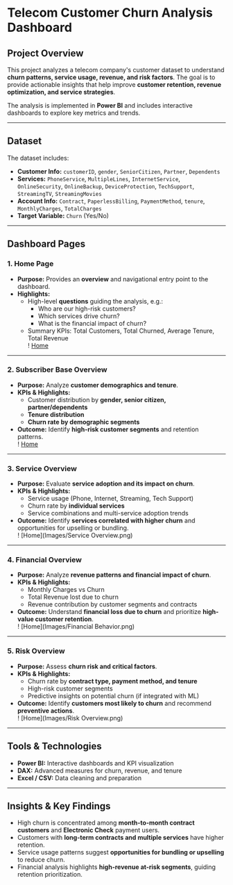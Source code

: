 # Telecom Customer Churn Analysis Dashboard

## Project Overview
This project analyzes a telecom company's customer dataset to understand **churn patterns, service usage, revenue, and risk factors**. The goal is to provide actionable insights that help improve **customer retention, revenue optimization, and service strategies**.

The analysis is implemented in **Power BI** and includes interactive dashboards to explore key metrics and trends.

---

## Dataset
The dataset includes:

- **Customer Info:** `customerID`, `gender`, `SeniorCitizen`, `Partner`, `Dependents`  
- **Services:** `PhoneService`, `MultipleLines`, `InternetService`, `OnlineSecurity`, `OnlineBackup`, `DeviceProtection`, `TechSupport`, `StreamingTV`, `StreamingMovies`  
- **Account Info:** `Contract`, `PaperlessBilling`, `PaymentMethod`, `tenure`, `MonthlyCharges`, `TotalCharges`  
- **Target Variable:** `Churn` (Yes/No)  

---

## Dashboard Pages

### 1. Home Page
- **Purpose:** Provides an **overview** and navigational entry point to the dashboard.  
- **Highlights:**  
  - High-level **questions** guiding the analysis, e.g.:  
    - Who are our high-risk customers?  
    - Which services drive churn?  
    - What is the financial impact of churn?  
  - Summary KPIs: Total Customers, Total Churned, Average Tenure, Total Revenue  
 !  [Home](Images/Home.png)
---

### 2. Subscriber Base Overview
- **Purpose:** Analyze **customer demographics and tenure**.  
- **KPIs & Highlights:**  
  - Customer distribution by **gender, senior citizen, partner/dependents**  
  - **Tenure distribution**  
  - **Churn rate by demographic segments**  
- **Outcome:** Identify **high-risk customer segments** and retention patterns.  
!  [Home](Images/SubscriberBaseOverview.png)
---

### 3. Service Overview
- **Purpose:** Evaluate **service adoption and its impact on churn**.  
- **KPIs & Highlights:**  
  - Service usage (Phone, Internet, Streaming, Tech Support)  
  - Churn rate by **individual services**  
  - Service combinations and multi-service adoption trends  
- **Outcome:** Identify **services correlated with higher churn** and opportunities for upselling or bundling.  
!  [Home](Images/Service Overview.png)
---

### 4. Financial Overview
- **Purpose:** Analyze **revenue patterns and financial impact of churn**.  
- **KPIs & Highlights:**  
  - Monthly Charges vs Churn  
  - Total Revenue lost due to churn  
  - Revenue contribution by customer segments and contracts  
- **Outcome:** Understand **financial loss due to churn** and prioritize **high-value customer retention**.  
  !  [Home](Images/Financial Behavior.png)
---

### 5. Risk Overview
- **Purpose:** Assess **churn risk and critical factors**.  
- **KPIs & Highlights:**  
  - Churn rate by **contract type, payment method, and tenure**  
  - High-risk customer segments  
  - Predictive insights on potential churn (if integrated with ML)  
- **Outcome:** Identify **customers most likely to churn** and recommend **preventive actions**.  
!  [Home](Images/Risk Overview.png)
---

## Tools & Technologies
- **Power BI:** Interactive dashboards and KPI visualization  
- **DAX:** Advanced measures for churn, revenue, and tenure  
- **Excel / CSV:** Data cleaning and preparation  

---

## Insights & Key Findings
- High churn is concentrated among **month-to-month contract customers** and **Electronic Check** payment users.  
- Customers with **long-term contracts and multiple services** have higher retention.  
- Service usage patterns suggest **opportunities for bundling or upselling** to reduce churn.  
- Financial analysis highlights **high-revenue at-risk segments**, guiding retention prioritization.  

